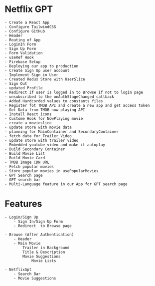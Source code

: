 
# Netflix GPT

    - Create a React App
    - Configure TailwindCSS
    - Configure GitHub
    - Header 
    - Routing of App
    - LoginIn Form
    - Sign Up Form
    - Form Validation
    - useRef Hook
    - Firebase Setup
    - Deploying our app to production
    - Create Sign Up user account
    - Implement Sign in User
    - Created Redux Store with UserSlice
    - Sign Out
    - updated Profile
    - Redirect if user is logged in to Browse if not to login page
    - unsubscribed to the onAuthStageChanged callback
    - Added Hardcorded values to constants files
    - Register fot TMDB API and create a new app and get access token
    - Get Data from TMDB now playing API
    - Install React icons
    - Custome Hook for NowPlaying movie
    - create a movieslice
    - update store with movie data
    - planning for MainContainer and SecondaryContainer
    - fetch data for Trailer Video
    - update store with trailer video
    - Embedded youtube video and make it autoplay
    - Build Secondary Container
    - Build Movie List
    - Build Movie Card
    - TMDB Image CDN URL
    - Fetch popular movies
    - Store popular movies in usePopularMovies 
    - GPT Search page
    - GPT search bar
    - Multi-Language feature in our App for GPT search page
    


# Features

    - Login/Sign Up 
        - Sign In/Sign Up Form
        - Redirect  to Browse page

    - Browse (After Authentication)
        - Header
        - Main Movie
            Trailer in Background
            Title & Description
            Movie Suggestions
                Movie Lists 

    - NetflixGpt
        - Search Bar
        - Movie Suggestions 